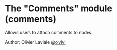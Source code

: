 The "Comments" module (comments)
================================

Allows users to attach comments to nodes.

Author: Olivier Laviale [@olvlvl](https://twitter.com/olvlvl)